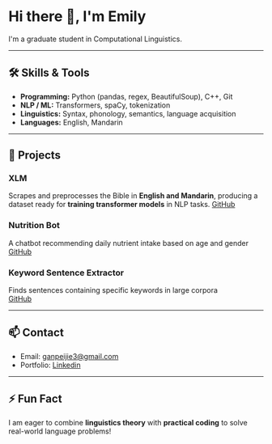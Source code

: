 # Hi there 👋, I'm Emily

I'm a graduate student in Computational Linguistics.

---

## 🛠 Skills & Tools

- **Programming:** Python (pandas, regex, BeautifulSoup), C++, Git  
- **NLP / ML:** Transformers, spaCy, tokenization 
- **Linguistics:** Syntax, phonology, semantics, language acquisition  
- **Languages:** English, Mandarin

---

## 🔭 Projects

### **XLM**
Scrapes and preprocesses the Bible in **English and Mandarin**, producing a dataset ready for **training transformer models** in NLP tasks.
[GitHub](https://github.com/emilyganpeijie/XLM_data_preprocessing)

### **Nutrition Bot**
A chatbot recommending daily nutrient intake based on age and gender  
[GitHub](https://github.com/emilyganpeijie/nutrition_bot)

### **Keyword Sentence Extractor**
Finds sentences containing specific keywords in large corpora  
[GitHub](https://github.com/emilyganpeijie/keyword_sentence_extractor)

---

## 📫 Contact

- Email: ganpeijie3@gmail.com  
- Portfolio: [Linkedin](www.linkedin.com/in/emily-cumming-4067551b3)  

---

## ⚡ Fun Fact
I am eager to combine **linguistics theory** with **practical coding** to solve real-world language problems!

